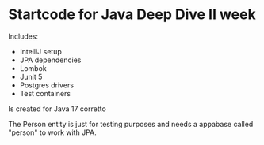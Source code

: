 # Startcode for Java Deep Dive II week

Includes:

- IntelliJ setup
- JPA dependencies
- Lombok
- Junit 5
- Postgres drivers
- Test containers

Is created for Java 17 corretto

The Person entity is just for testing purposes and needs a appabase called "person" to work with JPA.

